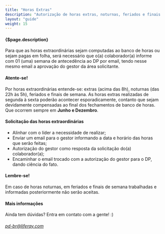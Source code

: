 ```yaml
---
title: "Horas Extras"
description: "Autorização de horas extras, noturnas, feriados e finais de semana."
layout: "guide"
weight: 15
---
```


#### {$page.description}

<article id="1">

Para que as horas extraordinárias sejam computadas ao banco de horas ou sejam  pagas em folha, será necessário que o(a) colaborador(a) informe com 01 (uma) semana de antecedência ao DP por email, tendo nesse mesmo email a aprovação do gestor da área solicitante.

#### Atente-se!

Por horas extraordinárias entende-se: extras (acima das 8h), noturnas (das 22h às 5h), feriados e finais de semana. As horas extras realizadas de segunda à sexta poderão acontecer esporadicamente, contanto que sejam devidamente compensadas ao final dos fechamentos de banco de horas. Que ocorrem sempre em <b>Junho e Dezembro</b>.

#### Solicitação das horas extraordinárias

- Alinhar com o líder a necessidade de realizar;
- Enviar um email para o gestor informando a data e horário das horas que serão feitas;
- Autorização do gestor como resposta da solicitação do(a) colaborador(a);
- Encaminhar o email trocado com a autorização do gestor para o DP, dando ciência do fato.

#### Lembre-se!

Em caso de horas noturnas, em feriados e finais de semana trabalhadas e informadas posteriormente não serão aceitas.

#### Mais informações

Ainda tem dúvidas? Entra em contato com a gente! :)

###### <pd-br@liferay.com>

</article>
